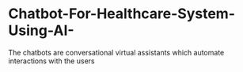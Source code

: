 # Chatbot-For-Healthcare-System-Using-AI-
The chatbots are conversational virtual assistants which automate interactions with the users 
